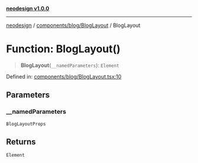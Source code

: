 [**neodesign v1.0.0**](../../../../README.md)

***

[neodesign](../../../../modules.md) / [components/blog/BlogLayout](../README.md) / BlogLayout

# Function: BlogLayout()

> **BlogLayout**(`__namedParameters`): `Element`

Defined in: [components/blog/BlogLayout.tsx:10](https://github.com/mladjom/neodesign/blob/12ebc446849a001345c104056aef95c6372b148e/components/blog/BlogLayout.tsx#L10)

## Parameters

### \_\_namedParameters

`BlogLayoutProps`

## Returns

`Element`
